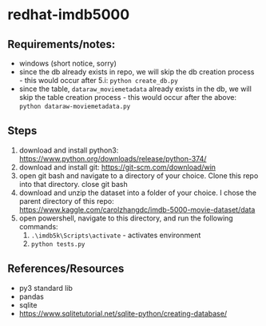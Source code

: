 # redhat-imdb5000
## Requirements/notes:
* windows (short notice, sorry)
* since the db already exists in repo, we will skip the db creation process - this would occur after 5.i: `python create_db.py`
* since the table, `dataraw_moviemetadata` already exists in the db, we will skip the table creation process - this would occur after the above: `python dataraw-moviemetadata.py`
## Steps
1. download and install python3: https://www.python.org/downloads/release/python-374/
2. download and install git: https://git-scm.com/download/win
3. open git bash and navigate to a directory of your choice. Clone this repo into that directory. close git bash
4. download and unzip the dataset into a folder of your choice. I chose the parent directory of this repo: https://www.kaggle.com/carolzhangdc/imdb-5000-movie-dataset/data
5. open powershell, navigate to this directory, and run the following commands:
	1. `.\imdb5k\Scripts\activate` - activates environment
	2. `python tests.py`

## References/Resources
* py3 standard lib
* pandas
* sqlite
* https://www.sqlitetutorial.net/sqlite-python/creating-database/
